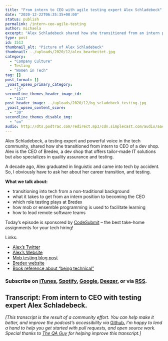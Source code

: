 ```yaml
---
title: "From intern to CEO with agile testing expert Alex Schladebeck"
date: "2020-12-22T06:35:35+00:00"
status: publish
permalink: /intern-ceo-agile-testing
author: michaela
excerpt: "Alex Schladebeck shared how she transitioned from an intern position to become the CEO of a large dev shop."
type: post
id: 1513
thumbnail_alt: "Picture of Alex Schladebeck"
thumbnail: ../uploads/2020/12/alex_bearbeitet.jpg
category:
  - "Company Culture"
  - Testing
  - "Women in Tech"
tag: []
post_format: []
_yoast_wpseo_primary_category:
  - "15"
secondline_themes_header_image_id:
  - "1537"
post_header_image: ../uploads/2020/12/bg_scladebeck_testing.jpg
_yoast_wpseo_content_score:
  - "30"
secondline_themes_disable_img:
  - "on"
audio: http://dts.podtrac.com/redirect.mp3/cdn.simplecast.com/audio/aaca909a-e34f-49ae-a86f-f59e4fa807f0/episodes/79768797-91b9-4d4b-8088-35b4c3f705a5/audio/1f5fb905-dcfb-45cc-a057-d9635532cbee/default_tc.mp3
---
```


Alex Schladebeck, a testing expert and powerful voice in the tech community, shared how she transitioned from intern to CEO of a dev shop. Alex is the CEO of Bredex, a dev shop that offers tailor-made IT solutions but also specializes in quality assurance and testing.

A decade ago, Alex graduated in linguistic and came into tech by accident. So, I obviously have to ask her about her career transition, and testing.

**What we talk about:**

- transitioning into tech from a non-traditional background
- what it takes to get from an intern position to becoming the CEO
- which role testing plays at Bredex
- how mob or ensemble programming is used to facilitate learning
- how to lead remote software teams

<div class="sponsorship">Today’s episode is sponsored by <a href="https://codesubmit.io/" target="_blank" rel="noreferrer">CodeSubmit</a> – the best take-home assignments for your tech hiring!</div>

Links:

- [Alex’s Twitter](https://twitter.com/alex_schl)
- [Alex’s Website](http://www.schladebeck.de/)
- [Mob testing blog post](https://www.infoq.com/news/2020/01/remote-mob-testing/)
- [Bredex website](https://www.bredex.de/en)
- [Book reference about “being technical”](https://www.goodreads.com/book/show/375579.The_Singing_Neanderthals)

### Subscribe on [iTunes](https://podcasts.apple.com/at/podcast/software-engineering-unlocked/id1477527378?l=en), [Spotify](https://open.spotify.com/show/2wz1OneBIDXpbBYeuyIsJL?si=2I0R0HuaTLK6RT0f7lDIFg), [Google](https://www.google.com/podcasts?feed=aHR0cHM6Ly9mZWVkcy5zaW1wbGVjYXN0LmNvbS9LMV9tdjBDSg%3D%3D), [Deezer](https://www.deezer.com/show/465682), or via [RSS](https://www.software-engineering-unlocked.com/subscribe/).

## Transcript: From intern to CEO with testing expert Alex Schladebeck.

_\[This transcript is the result of a community effort. You can help make it better, and improve the podcast’s accessibility via_ [Github](https://github.com/mgreiler/se-unlocked/tree/master/Transcripts)_[.](https://github.com/mgreiler/se-unlocked/tree/master/Transcripts) I’m happy to lend a hand to help you get started with pull requests, and open source work.  
Special thanks to [The QA Guy](https://github.com/theqaguy) for helping improve this transcript.\]_
